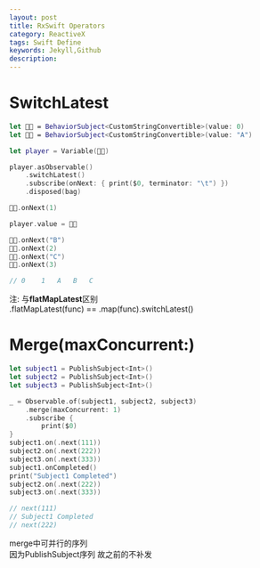 ```yaml
---  
layout: post  
title: RxSwift Operators  
category: ReactiveX  
tags: Swift Define  
keywords: Jekyll,Github  
description: 
---  
```


# SwitchLatest  
```swift  
let 👦🏻 = BehaviorSubject<CustomStringConvertible>(value: 0)  
let 👧🏼 = BehaviorSubject<CustomStringConvertible>(value: "A")  

let player = Variable(👦🏻)  

player.asObservable()  
    .switchLatest()  
    .subscribe(onNext: { print($0, terminator: "\t") })  
    .disposed(bag)  

👦🏻.onNext(1)  

player.value = 👧🏼  

👧🏼.onNext("B")  
👦🏻.onNext(2)  
👧🏼.onNext("C")  
👦🏻.onNext(3)  

// 0	1	A	B	C  
```  
注: 与**flatMapLatest**区别  
.flatMapLatest(func) == .map(func).switchLatest()  

# Merge(maxConcurrent:)  
```swift  
let subject1 = PublishSubject<Int>()  
let subject2 = PublishSubject<Int>()  
let subject3 = PublishSubject<Int>()  

_ = Observable.of(subject1, subject2, subject3)  
    .merge(maxConcurrent: 1)  
    .subscribe {  
        print($0)  
}  
subject1.on(.next(111))  
subject2.on(.next(222))  
subject3.on(.next(333))  
subject1.onCompleted()  
print("Subject1 Completed")  
subject2.on(.next(222))  
subject3.on(.next(333))  

// next(111)  
// Subject1 Completed  
// next(222)  
```  
merge中可并行的序列  
因为PublishSubject序列 故之前的不补发  

